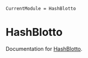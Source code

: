 ```@meta
CurrentModule = HashBlotto
```

# HashBlotto

Documentation for [HashBlotto](https://github.com/mmcmanus1/HashBlotto.jl).

```@index
```

